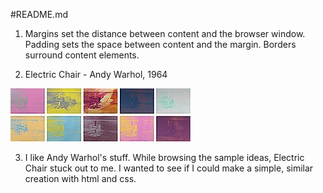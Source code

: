 #README.md

1. Margins set the distance between content and the browser window. Padding sets the space between content and the margin. Borders surround content elements.

2. Electric Chair - Andy Warhol, 1964
<img src="./images/original.jpg" alt="original art" >

3. I like Andy Warhol's stuff. While browsing the sample ideas, Electric Chair stuck out to me. I wanted to see if I could make a simple, similar creation with html and css.
